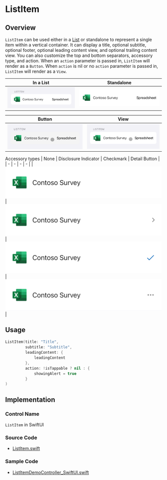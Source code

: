 # ListItem

## Overview
`ListItem` can be used either in a [List](https://developer.apple.com/documentation/swiftui/list) or standalone to represent a single item within a vertical container. It can display a title, optional subtitle, optional footer, optional leading content view, and optional trailing content view. You can also customize the top and bottom separators, accessory type, and action. When an `action` parameter is passed in, `ListItem` will render as a `Button`. When `action` is nil or no `action` parameter is passed in, `ListItem` will render as a `View`.

| In a List | Standalone |
| - | - |
| ![ListItem-List.png](.attachments/ListItem-List.png) | ![ListItem-Standalone.png](.attachments/ListItem-Standalone.png) |

| Button | View |
| - | - |
| ![ListItem-Button.png](.attachments/ListItem-Button.png) | ![ListItem-View.png](.attachments/ListItem-View.png) |

Accessory types
| None | Disclosure Indicator | Checkmark | Detail Button |
| - | - | - | - |
|  ![ListItem-None.png](.attachments/ListItem-None.png) | ![ListItem-Disclosure.png](.attachments/ListItem-Disclosure.png) | ![ListItem-Checkmark.png](.attachments/ListItem-Checkmark.png) | ![ListItem-Detail.png](.attachments/ListItem-Detail.png) |

## Usage
```Swift
ListItem(title: "Title",
         subtitle: "Subtitle",
         leadingContent: {
             leadingContent
         },
         action: !isTappable ? nil : {
             showingAlert = true
         }
)
```

## Implementation
### Control Name
`ListItem` in SwiftUI

### Source Code
- [ListItem.swift](https://github.com/microsoft/fluentui-apple/blob/main/ios/FluentUI/List/ListItem.swift)

### Sample Code
- [ListItemDemoController_SwiftUI.swift](https://github.com/microsoft/fluentui-apple/blob/main/ios/FluentUI.Demo/FluentUI.Demo/Demos/ListItemDemoController_SwiftUI.swift)
